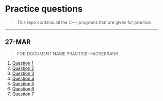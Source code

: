 # Practice questions

> This repo contains all the C++ programs that are given for practice.

______
27-MAR
------
  >FOR DOCUMENT NAME PRACTICE-HACKERRANK
  
  1. [Question 1](../master/practiceQuestion/hrex1.cpp)
  1. [Question 2](../master/practiceQuestion/hrex2.cpp)
  1. [Question 3](../master/practiceQuestion/hrex3.cpp)
  1. [Question 4](../master/practiceQuestion/hrex4.cpp)
  1. [Question 5](../master/practiceQuestion/hrex5.cpp)
  1. [Question 6](../master/practiceQuestion/hrex6.cpp)
  1. [Question 7](../master/practiceQuestion/hrex7.cpp)